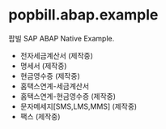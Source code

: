 # popbill.abap.example
팝빌 SAP ABAP Native Example.

- 전자세금계산서 (제작중)
- 명세서 (제작중)
- 현금영수증 (제작중)
- 홈택스연계-세금계산서
- 홈택스연계-현금영수증 (제작중)
- 문자메세지[SMS,LMS,MMS] (제작중)
- 팩스 (제작중)
